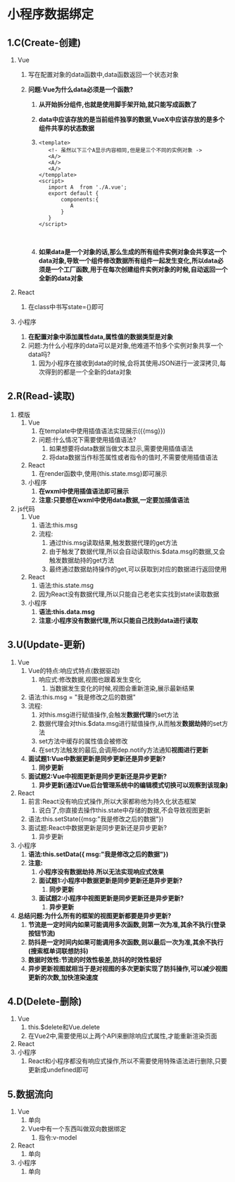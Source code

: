 # 小程序数据绑定

## 1.C(Create-创建)

1. Vue

   1. 写在配置对象的data函数中,data函数返回一个状态对象

   2. **问题:Vue为什么data必须是一个函数?**

      1. **从开始拆分组件,也就是使用脚手架开始,就只能写成函数了**

      2. **data中应该存放的是当前组件独享的数据,VueX中应该存放的是多个组件共享的状态数据**

      3. ```
         <template>
         	<!- 虽然以下三个A显示内容相同,但是是三个不同的实例对象 ->
         	<A/>
         	<A/>
         	<A/>
         </tempplate>
         <script>
         	import A  from './A.vue';
         	export default {
         		components:{
                   A
         		}
         	}
         </script>

         ```

         ​

      4. **如果data是一个对象的话,那么生成的所有组件实例对象会共享这一个data对象,导致一个组件修改数据所有组件一起发生变化,所以data必须是一个工厂函数,用于在每次创建组件实例对象的时候,自动返回一个全新的data对象**

2. React

   1. 在class中书写state={}即可

3. 小程序

   1. **在配置对象中添加属性data,属性值的数据类型是对象**
   2. 问题:为什么小程序的data可以是对象,他难道不怕多个实例对象共享一个data吗?
      1. 因为小程序在接收到data的时候,会将其使用JSON进行一波深拷贝,每次得到的都是一个全新的data对象

## 2.R(Read-读取)

1. 模版
   1. Vue
      1. 在template中使用插值语法实现展示({{msg}})
      2. 问题:什么情况下需要使用插值语法?
         1. 如果想要将data数据当做文本显示,需要使用插值语法
         2. 将data数据当作标签属性或者指令的值时,不需要使用插值语法
   2. React
      1. 在render函数中,使用{this.state.msg}即可展示
   3. 小程序
      1. **在wxml中使用插值语法即可展示**
      2. **注意:只要想在wxml中使用data数据,一定要加插值语法**
2. js代码
   1. Vue
      1. 语法:this.msg
      2. 流程:
         1. 通过this.msg读取结果,触发数据代理的get方法
         2. 由于触发了数据代理,所以会自动读取this.$data.msg的数据,又会触发数据劫持的get方法
         3. 最终通过数据劫持操作的get,可以获取到对应的数据进行返回使用
   2. React
      1. 语法:this.state.msg
      2. 因为React没有数据代理,所以只能自己老老实实找到state读取数据
   3. 小程序
      1. **语法:this.data.msg**
      2. **注意:小程序没有数据代理,所以只能自己找到data进行读取**

## 3.U(Update-更新)

1. Vue
   1. Vue的特点:响应式特点(数据驱动)
      1. 响应式:修改数据,视图也跟着发生变化
         1. 当数据发生变化的时候,视图会重新渲染,展示最新结果
   2. 语法:this.msg = "我是修改之后的数据"
   3. 流程:
      1. 对this.msg进行赋值操作,会触发**数据代理**的set方法
      2. 数据代理会对this.$data.msg进行赋值操作,从而触发**数据劫持**的set方法
      3. set方法中缓存的属性值会被修改
      4. 在set方法触发的最后,会调用dep.notify方法通知**视图进行更新**
   4. **面试题1:Vue中数据更新是同步更新还是异步更新?**
      1. **同步更新**
   5. **面试题2:Vue中视图更新是同步更新还是异步更新?**
      1. **异步更新(通过Vue后台管理系统中的编辑模式切换可以观察到该现象)**
2. React
   1. 前言:React没有响应式操作,所以大家都称他为持久化状态框架
      1. 说白了,你直接去操作this.state中存储的数据,不会导致视图更新
   2. 语法:this.setState({msg:"我是修改之后的数据"})
   3. 面试题:React中数据更新是同步更新还是异步更新?
      1. 异步更新
3. 小程序
   1. **语法:this.setData({ msg:"我是修改之后的数据"})**
   2. **注意:**
      1. **小程序没有数据劫持.所以无法实现响应式效果**
      2. **面试题1:小程序中数据更新是同步更新还是异步更新?**
         1. **同步更新**
      3. **面试题2:小程序中视图更新是同步更新还是异步更新?**
         1. **异步更新**
4. **总结问题:为什么所有的框架的视图更新都要是异步更新?**
   1. **节流是一定时间内如果可能调用多次函数,则第一次为准,其余不执行(登录按钮节流)**
   2. **防抖是一定时间内如果可能调用多次函数,则以最后一次为准,其余不执行(搜索框单词联想防抖)**
   3. **数据时效性:节流的时效性极差,防抖的时效性极好**
   4. **异步更新视图就相当于是对视图的多次更新实现了防抖操作,可以减少视图更新的次数,加快渲染速度**

## 4.D(Delete-删除)

1. Vue
   1. this.$delete和Vue.delete
   2. 在Vue2中,需要使用以上两个API来删除响应式属性,才能重新渲染页面
2. React
3. 小程序
   1. React和小程序都没有响应式操作,所以不需要使用特殊语法进行删除,只要更新成undefined即可

## 5.数据流向

1. Vue
   1. 单向
   2. Vue中有一个东西叫做双向数据绑定
      1. 指令:v-model
2. React
   1. 单向
3. 小程序
   1. 单向

​	